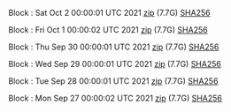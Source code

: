Block [](https://insight.dash.org/insight/block/): Sat Oct  2 00:00:01 UTC 2021 [zip](https://dash-bootstrap.ams3.digitaloceanspaces.com/mainnet/2021-10-02/bootstrap.dat.zip) (7.7G) [SHA256](https://dash-bootstrap.ams3.digitaloceanspaces.com/mainnet/2021-10-02/sha256.txt)

Block [](https://insight.dash.org/insight/block/): Fri Oct  1 00:00:02 UTC 2021 [zip](https://dash-bootstrap.ams3.digitaloceanspaces.com/mainnet/2021-10-01/bootstrap.dat.zip) (7.7G) [SHA256](https://dash-bootstrap.ams3.digitaloceanspaces.com/mainnet/2021-10-01/sha256.txt)

Block [](https://insight.dash.org/insight/block/): Thu Sep 30 00:00:01 UTC 2021 [zip](https://dash-bootstrap.ams3.digitaloceanspaces.com/mainnet/2021-09-30/bootstrap.dat.zip) (7.7G) [SHA256](https://dash-bootstrap.ams3.digitaloceanspaces.com/mainnet/2021-09-30/sha256.txt)

Block [](https://insight.dash.org/insight/block/): Wed Sep 29 00:00:01 UTC 2021 [zip](https://dash-bootstrap.ams3.digitaloceanspaces.com/mainnet/2021-09-29/bootstrap.dat.zip) (7.7G) [SHA256](https://dash-bootstrap.ams3.digitaloceanspaces.com/mainnet/2021-09-29/sha256.txt)

Block [](https://insight.dash.org/insight/block/): Tue Sep 28 00:00:01 UTC 2021 [zip](https://dash-bootstrap.ams3.digitaloceanspaces.com/mainnet/2021-09-28/bootstrap.dat.zip) (7.7G) [SHA256](https://dash-bootstrap.ams3.digitaloceanspaces.com/mainnet/2021-09-28/sha256.txt)

Block [](https://insight.dash.org/insight/block/): Mon Sep 27 00:00:02 UTC 2021 [zip](https://dash-bootstrap.ams3.digitaloceanspaces.com/mainnet/2021-09-27/bootstrap.dat.zip) (7.7G) [SHA256](https://dash-bootstrap.ams3.digitaloceanspaces.com/mainnet/2021-09-27/sha256.txt)
